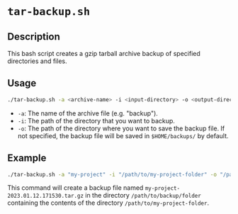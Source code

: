 # `tar-backup.sh`

## Description

This bash script creates a gzip tarball archive backup of specified directories and files.

## Usage

```bash
./tar-backup.sh -a <archive-name> -i <input-directory> -o <output-directory>
```

- `-a`: The name of the archive file (e.g. "backup").
- `-i`: The path of the directory that you want to backup.
- `-o`: The path of the directory where you want to save the backup file. If not specified, the backup file will be saved in `$HOME/backups/` by default.

## Example

```bash
./tar-backup.sh -a "my-project" -i "/path/to/my-project-folder" -o "/path/to/backup/folder"
```

This command will create a backup file named `my-project-2023.01.12.171530.tar.gz` in the directory `/path/to/backup/folder` containing the contents of the directory `/path/to/my-project-folder`.
